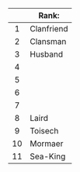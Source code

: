 |     | Rank:      |
| :-: | ---------- |
|  1  | Clanfriend |
|  2  | Clansman   |
|  3  | Husband    |
|  4  |            |
|  5  |            |
|  6  |            |
|  7  |            |
|  8  | Laird      |
|  9  | Toisech    |
| 10  | Mormaer    |
| 11  | Sea-King   |
